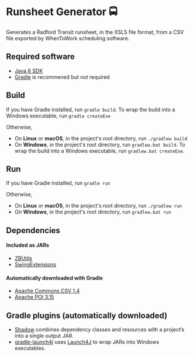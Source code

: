 # Runsheet Generator :oncoming_bus:
Generates a Radford Transit runsheet, in the XSLS file format, from a CSV file exported by WhenToWork scheduling software.

## Required software
- [Java 8 SDK](http://www.oracle.com/technetwork/java/javase/downloads/jdk8-downloads-2133151.html)
- [Gradle](https://gradle.org/install/) is recommened but not required

## Build
If you have Gradle installed, run `gradle build`. To wrap the build into a Windows executable, run `gradle createExe`

Otherwise,
- On **Linux** or **macOS**, in the project's root directory, run `./gradlew build`
- On **Windows**, in the project's root directory, run `gradlew.bat build`. To wrap the build into a Windows executable, run `gradlew.bat createExe`.

## Run
If you have Gradle installed, run `gradle run`

Otherwise,
- On **Linux** or **macOS**, in the project's root directory, run `./gradlew run`
- On **Windows**, in the project's root directory, run `gradlew.bat run`

## Dependencies
#### Included as JARs
- [ZBUtils](https://github.com/zbeach/ZBUtils)
- [SwingExtensions](https://github.com/zbeach/SwingExtensions)

#### Automatically downloaded with Gradle
- [Apache Commons CSV 1.4](https://commons.apache.org/proper/commons-csv/)
- [Apache POI 3.15](https://poi.apache.org)

## Gradle plugins (automatically downloaded)
- [Shadow](https://github.com/johnrengelman/shadow) combines dependency classes and resources with a project’s into a single output JAR.
- [gradle-launch4j](https://github.com/TheBoegl/gradle-launch4j) uses [Launch4J](http://launch4j.sourceforge.net) to wrap JARs into Windows executables.
